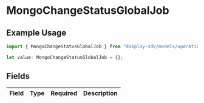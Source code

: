 # MongoChangeStatusGlobalJob

## Example Usage

```typescript
import { MongoChangeStatusGlobalJob } from "dokploy-sdk/models/operations";

let value: MongoChangeStatusGlobalJob = {};
```

## Fields

| Field       | Type        | Required    | Description |
| ----------- | ----------- | ----------- | ----------- |